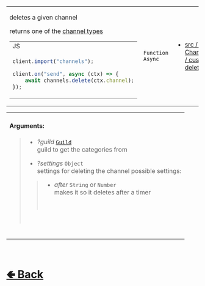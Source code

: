 <table>
<tr><td>

deletes a given channel<br>

returns one of the [channel types](https://github.com/shysolocup/noscord.js/Channel-Types-Guide)

<table>

<tr><td> JS </td></tr>

<tr><td>

```js
client.import("channels");

client.on("send", async (ctx) => {
    await channels.delete(ctx.channel);
});
```

</td></tr>
</table>

</td><td> 

`Function` `Async`

</td><td>

- [src / Services / ChannelService / custard / delete.js](https://github.com/shysolocup/noscord.js/blob/main/src/Services/ChannelService/custard/delete.js)

</td></tr>

</table>

<table>
<tr>

<td>

#### Arguments:
> - *?guild* [`Guild`](https://github.com/shysolocup/noscord.js/wiki/Guild)<br>
> guild to get the categories from<br>
>
> - *?settings* `Object`<br>
> settings for deleting the channel
> possible settings:<br>
>> - *after* `String` or `Number`<br>
>> makes it so it deletes after a timer
>> <br>
> <br>

<br>

</td>

</table>

<br> <h1> [🢀 Back](https://github.com/shysolocup/noscord.js/wiki/ChannelService-Elements) </h1>